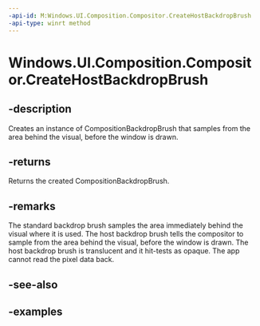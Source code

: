 ```yaml
---
-api-id: M:Windows.UI.Composition.Compositor.CreateHostBackdropBrush
-api-type: winrt method
---
```


<!-- Method syntax.
public CompositionBackdropBrush Compositor.CreateHostBackdropBrush()
-->

# Windows.UI.Composition.Compositor.CreateHostBackdropBrush

## -description
Creates an instance of  CompositionBackdropBrush that samples from the area behind the visual, before the window is drawn.

## -returns
Returns the created CompositionBackdropBrush.

## -remarks
The standard backdrop brush samples the area immediately behind the visual where it is used. The host backdrop brush tells the compositor to sample from the area behind the visual, before the window is drawn. The host backdrop brush is translucent and it hit-tests as opaque. The app cannot read the pixel data back. 

## -see-also

## -examples

